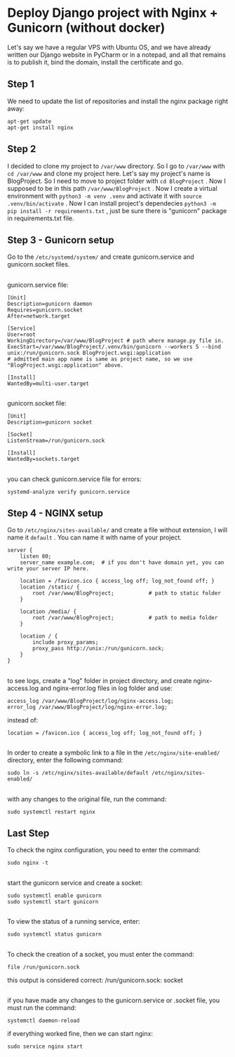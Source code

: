 # Deploy Django project with Nginx + Gunicorn (without docker)
Let's say we have a regular VPS with Ubuntu OS, and we have already written our Django website in PyCharm or in a notepad, and all that remains is to publish it, bind the domain, install the certificate and go.

## Step 1
We need to update the list of repositories and install the nginx package right away:
```shell
apt-get update
apt-get install nginx
```
##
## Step 2
I decided to clone my project to ```/var/www``` directory. So I go to ```/var/www``` with ```cd /var/www``` and clone my project here. Let's say my project's name is BlogProject. So I need to move to project folder with ```cd BlogProject``` . Now I supposed to be in this path ```/var/www/BlogProject``` . Now I create a virtual environment with ```python3 -m venv .venv``` and activate it with ```source .venv/bin/activate``` . Now I can install project's dependecies ```python3 -m pip install -r requirements.txt``` , just be sure there is "gunicorn" package in requirements.txt file.

##
## Step 3 - Gunicorn setup
Go to the ```/etc/systemd/system/``` and create gunicorn.service and gunicorn.socket files. 
##
gunicorn.service file:

```
[Unit]
Description=gunicorn daemon
Requires=gunicorn.socket
After=network.target

[Service]
User=root
WorkingDirectory=/var/www/BlogProject # path where manage.py file in.
ExecStart=/var/www/BlogProject/.venv/bin/gunicorn --workers 5 --bind unix:/run/gunicorn.sock BlogProject.wsgi:application
# admitted main app name is same as project name, so we use "BlogProject.wsgi:application" above.

[Install]
WantedBy=multi-user.target
```
##
gunicorn.socket file:

```
[Unit]
Description=gunicorn socket

[Socket]
ListenStream=/run/gunicorn.sock

[Install]
WantedBy=sockets.target
```
##

you can check gunicorn.service file for errors:

```
systemd-analyze verify gunicorn.service
```
##
## Step 4 - NGINX setup
Go to ```/etc/nginx/sites-available/``` and create a file without extension, I will name it ```default``` . You can name it with name of your project.

```
server {
    listen 80;
    server_name example.com;  # if you don't have domain yet, you can write your server IP here.
    
    location = /favicon.ico { access_log off; log_not_found off; }
    location /static/ {
        root /var/www/BlogProject;           # path to static folder
    }
    
    location /media/ {
        root /var/www/BlogProject;           # path to media folder
    }
    
    location / {
        include proxy_params;
        proxy_pass http://unix:/run/gunicorn.sock;
    }
}
```

##

to see logs, create a "log" folder in project directory, and create nginx-access.log and nginx-error.log files in log folder and use:

```
access_log /var/www/BlogProject/log/nginx-access.log;
error_log /var/www/BlogProject/log/nginx-error.log;
```

instead of:

```
location = /favicon.ico { access_log off; log_not_found off; }
```

##
In order to create a symbolic link to a file in the ```/etc/nginx/site-enabled/``` directory, enter the following command: 

```
sudo ln -s /etc/nginx/sites-available/default /etc/nginx/sites-enabled/
```
##
with any changes to the original file, run the command:

```
sudo systemctl restart nginx
```
##
## Last Step
To check the nginx configuration, you need to enter the command:
```
sudo nginx -t
```
##
start the gunicorn service and create a socket:
```
sudo systemctl enable gunicorn
sudo systemctl start gunicorn
```
##
To view the status of a running service, enter:
```
sudo systemctl status gunicorn
```
##
To check the creation of a socket, you must enter the command:
```
file /run/gunicorn.sock
```
this output is considered correct: /run/gunicorn.sock: socket
##
if you have made any changes to the gunicorn.service or .socket file, you must run the command:
```
systemctl daemon-reload
```
if everything worked fine, then we can start nginx:
```
sudo service nginx start
```
